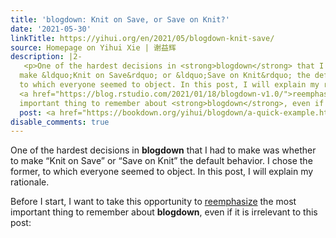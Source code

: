 ```yaml
---
title: 'blogdown: Knit on Save, or Save on Knit?'
date: '2021-05-30'
linkTitle: https://yihui.org/en/2021/05/blogdown-knit-save/
source: Homepage on Yihui Xie | 谢益辉
description: |2-
   <p>One of the hardest decisions in <strong>blogdown</strong> that I had to make was whether to
  make &ldquo;Knit on Save&rdquo; or &ldquo;Save on Knit&rdquo; the default behavior. I chose the former,
  to which everyone seemed to object. In this post, I will explain my rationale.</p> <p>Before I start, I want to take this opportunity to
  <a href="https://blog.rstudio.com/2021/01/18/blogdown-v1.0/">reemphasize</a> the most
  important thing to remember about <strong>blogdown</strong>, even if it is irrelevant to this
  post: <a href="https://bookdown.org/yihui/blogdown/a-quick-example.html#when-in-dou ...
disable_comments: true
---
```

 <p>One of the hardest decisions in <strong>blogdown</strong> that I had to make was whether to
make &ldquo;Knit on Save&rdquo; or &ldquo;Save on Knit&rdquo; the default behavior. I chose the former,
to which everyone seemed to object. In this post, I will explain my rationale.</p> <p>Before I start, I want to take this opportunity to
<a href="https://blog.rstudio.com/2021/01/18/blogdown-v1.0/">reemphasize</a> the most
important thing to remember about <strong>blogdown</strong>, even if it is irrelevant to this
post: <a href="https://bookdown.org/yihui/blogdown/a-quick-example.html#when-in-dou ...